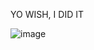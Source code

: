 YO WISH, I DID IT

![image](https://github.com/user-attachments/assets/e53d81ab-af62-4638-9c26-5eb974e18a91)
